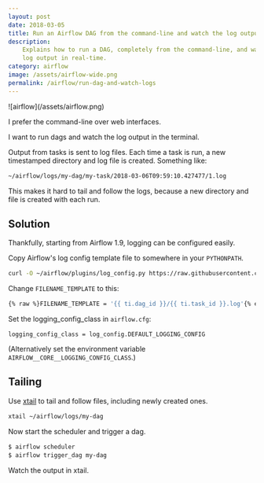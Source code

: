 ```yaml
---
layout: post
date: 2018-03-05
title: Run an Airflow DAG from the command-line and watch the log output
description:
    Explains how to run a DAG, completely from the command-line, and watch the
    log output in real-time.
category: airflow
image: /assets/airflow-wide.png
permalink: /airflow/run-dag-and-watch-logs
---
```

<div class="wide-logos" markdown="1">
![airflow](/assets/airflow.png)
</div>

I prefer the command-line over web interfaces.

I want to run dags and watch the log output in the terminal.

Output from tasks is sent to log files. Each time a task is run, a new
timestamped directory and log file is created. Something like:

```sh
~/airflow/logs/my-dag/my-task/2018-03-06T09:59:10.427477/1.log
```

This makes it hard to tail and follow the logs, because a new directory and
file is created with each run.

## Solution

Thankfully, starting from Airflow 1.9, logging can be configured easily.

Copy Airflow's log config template file to somewhere in your `PYTHONPATH`.
```sh
curl -O ~/airflow/plugins/log_config.py https://raw.githubusercontent.com/apache/incubator-airflow/master/airflow/config_templates/airflow_local_settings.py
```

Change `FILENAME_TEMPLATE` to this:
```sh
{% raw %}FILENAME_TEMPLATE = '{{ ti.dag_id }}/{{ ti.task_id }}.log'{% endraw %}
```

Set the logging_config_class in `airflow.cfg`:
```
logging_config_class = log_config.DEFAULT_LOGGING_CONFIG
```

(Alternatively set the environment variable
`AIRFLOW__CORE__LOGGING_CONFIG_CLASS`.)


## Tailing

Use [xtail](https://www.unicom.com/sw/xtail) to tail and follow files,
including newly created ones.

```sh
xtail ~/airflow/logs/my-dag
```

Now start the scheduler and trigger a dag.

```sh
$ airflow scheduler
$ airflow trigger_dag my-dag
```

Watch the output in xtail.
